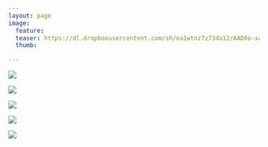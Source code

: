 ```yaml
---
layout: page
image:
  feature:
  teaser: https://dl.dropboxusercontent.com/sh/ea1wtnz7z734o12/AAD0o-xang4bYmV75tkpbuoLa/mikin-kuvat/3/DS46708-245px.jpg
  thumb:

---
```


[![](https://dl.dropboxusercontent.com/sh/ea1wtnz7z734o12/AAD41OyJlAEqwC2rNyNrkMlia/mikin-kuvat/3/DS46717-800px.jpg)](https://dl.dropboxusercontent.com/sh/ea1wtnz7z734o12/AADdrJOnn-Md2r-aB4Gv0z97a/mikin-kuvat/3/DS46717.jpg)

[![](https://dl.dropboxusercontent.com/sh/ea1wtnz7z734o12/AADB7rU6pRGD0QzjdlO8l41ra/mikin-kuvat/3/DS46716-800px.jpg)](https://dl.dropboxusercontent.com/sh/ea1wtnz7z734o12/AABjHWAt_I8GL3pL7igyPXgFa/mikin-kuvat/3/DS46716.jpg)

[![](https://dl.dropboxusercontent.com/sh/ea1wtnz7z734o12/AAA-JBQQiwNye6oUsm_tuMW8a/mikin-kuvat/3/DS46714-800px.jpg)](https://dl.dropboxusercontent.com/sh/ea1wtnz7z734o12/AABi7Tt8Gtd_-fgMrU9hEbbIa/mikin-kuvat/3/DS46714.jpg)

[![](https://dl.dropboxusercontent.com/sh/ea1wtnz7z734o12/AABGyuv9lQrgIZrK9yw4SEYxa/mikin-kuvat/3/DS46708-800px.jpg)](https://dl.dropboxusercontent.com/sh/ea1wtnz7z734o12/AADZawBb4_VR0e3a-kyKSE1Va/mikin-kuvat/3/DS46708.jpg)

[![](https://dl.dropboxusercontent.com/sh/ea1wtnz7z734o12/AACrFJ6acAV7Aaurb16pPX53a/mikin-kuvat/3/DS46709-800px.jpg)](https://dl.dropboxusercontent.com/sh/ea1wtnz7z734o12/AAAssM9VXxwiGKYhbrPzE5v2a/mikin-kuvat/3/DS46709.jpg)
